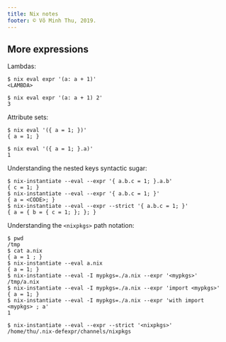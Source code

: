 ```yaml
---
title: Nix notes
footer: © Võ Minh Thu, 2019.
---
```



## More expressions

Lambdas:

```
$ nix eval expr '(a: a + 1)'
<LAMBDA>
```

```
$ nix eval expr '(a: a + 1) 2'
3
```

Attribute sets:

```
$ nix eval '({ a = 1; })'
{ a = 1; }
```

```
$ nix eval '({ a = 1; }.a)'
1
```

Understanding the nested keys syntactic sugar:

```
$ nix-instantiate --eval --expr '{ a.b.c = 1; }.a.b'
{ c = 1; }
$ nix-instantiate --eval --expr '{ a.b.c = 1; }'
{ a = <CODE>; }
$ nix-instantiate --eval --expr --strict '{ a.b.c = 1; }'
{ a = { b = { c = 1; }; }; }
```

Understanding the `<nixpkgs>` path notation:

```
$ pwd
/tmp
$ cat a.nix
{ a = 1 ; }
$ nix-instantiate --eval a.nix
{ a = 1; }
$ nix-instantiate --eval -I mypkgs=./a.nix --expr '<mypkgs>'
/tmp/a.nix
$ nix-instantiate --eval -I mypkgs=./a.nix --expr 'import <mypkgs>'
{ a = 1; }
$ nix-instantiate --eval -I mypkgs=./a.nix --expr 'with import <mypkgs> ; a'
1
```

```
$ nix-instantiate --eval --expr --strict '<nixpkgs>'
/home/thu/.nix-defexpr/channels/nixpkgs
```
